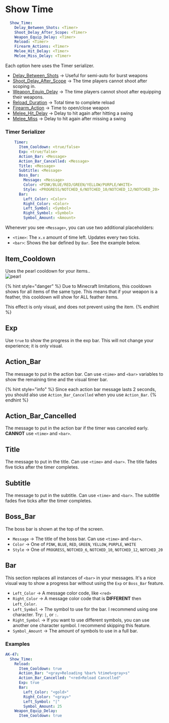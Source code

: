 # Show Time

```yaml
  Show_Time:
    Delay_Between_Shots: <Timer>
    Shoot_Delay_After_Scope: <Timer>
    Weapon_Equip_Delay: <Timer>
    Reload: <Timer>
    Firearm_Actions: <Timer>
    Melee_Hit_Delay: <Timer>
    Melee_Miss_Delay: <Timer>
```

Each option here uses the Timer serializer.

* [Delay\_Between\_Shots](http://127.0.0.1:5000/s/nwFaVZ2SN7YPdxsP5G6f/weapon-modules/shoot#delay\_between\_shots "mention") -> Useful for semi-auto for burst weapons
* [Shoot\_Delay\_After\_Scope](http://127.0.0.1:5000/s/nwFaVZ2SN7YPdxsP5G6f/weapon-modules/scope#shoot\_delay\_after\_scope "mention") -> The time players cannot shoot after scoping in.
* [Weapon\_Equip\_Delay](http://127.0.0.1:5000/s/nwFaVZ2SN7YPdxsP5G6f/weapon-modules/info#weapon\_equip\_delay "mention") -> The time players cannot shoot after equipping their weapons.
* [Reload\_Duration](http://127.0.0.1:5000/s/nwFaVZ2SN7YPdxsP5G6f/weapon-modules/reload#reload\_duration "mention") -> Total time to complete reload
* [Firearm\_Action](http://127.0.0.1:5000/s/nwFaVZ2SN7YPdxsP5G6f/weapon-modules/firearm\_action "mention") -> Time to open/close weapon
* [Melee\_Hit\_Delay](http://127.0.0.1:5000/s/nwFaVZ2SN7YPdxsP5G6f/weapon-modules/melee#melee\_hit\_delay "mention") -> Delay to hit again after hitting a swing
* [Melee\_Miss](http://127.0.0.1:5000/s/nwFaVZ2SN7YPdxsP5G6f/weapon-modules/melee#melee\_miss "mention") -> Delay to hit again after missing a swing

### Timer Serializer

```yaml
    Timer:
      Item_Cooldown: <true/false>
      Exp: <true/false>
      Action_Bar: <Message>
      Action_Bar_Cancelled: <Message>
      Title: <Message>
      Subtitle: <Message>
      Boss_Bar:
        Message: <Message>
        Color: <PINK/BLUE/RED/GREEN/YELLOW/PURPLE/WHITE>
        Style: <PROGRESS/NOTCHED_6/NOTCHED_10/NOTCHED_12/NOTCHED_20>
      Bar:
        Left_Color: <Color>
        Right_Color: <Color>
        Left_Symbol: <Symbol>
        Right_Symbol: <Symbol>
        Symbol_Amount: <Amount>
```

Whenever you see `<Message>`, you can use two additional placeholders:

* `<time>`: The `x.x` amount of time left. Updates every two ticks.
* `<bar>`: Shows the bar defined by `Bar`. See the example below.

## Item\_Cooldown

Uses the pearl cooldown for your items..\
![pearl](https://user-images.githubusercontent.com/43940682/182694676-26306d42-7015-4b96-83fc-04dc46c11668.png)

{% hint style="danger" %}
Due to Minecraft limitations, this cooldown shows for all items of the same type. This means that if your weapon is a feather, this cooldown will show for ALL feather items.

This effect is only visual, and does not prevent using the item.&#x20;
{% endhint %}

## Exp

Use `true` to show the progress in the exp bar. This will not change your experience; it is only visual.

## Action\_Bar

The message to put in the action bar. Can use `<time>` and `<bar>` variables to show the remaining time and the visual timer bar.&#x20;

{% hint style="info" %}
Since each action bar message lasts 2 seconds, you should also use `Action_Bar_Cancelled` when you use `Action_Bar`.&#x20;
{% endhint %}

## Action\_Bar\_Cancelled

The message to put in the action bar if the timer was canceled early. **CANNOT** use `<time>` and `<bar>`.

## Title

The message to put in the title. Can use `<time>` and `<bar>`. The title fades five ticks after the timer completes.

## Subtitle

The message to put in the subtitle. Can use `<time>` and `<bar>`. The subtitle fades five ticks after the timer completes.

## Boss\_Bar

The boss bar is shown at the top of the screen.

* `Message` -> The title of the boss bar. Can use `<time>` and `<bar>`.
* `Color` -> One of `PINK`, `BLUE`, `RED`, `GREEN`, `YELLOW`, `PURPLE`, `WHITE`
* `Style` -> One of `PROGRESS`, `NOTCHED_6`, `NOTCHED_10`, `NOTCHED_12`, `NOTCHED_20`

## Bar

This section replaces all instances of `<bar>` in your messages. It's a nice visual way to show a progress bar without using the `Exp` or `Boss_Bar` feature.

* `Left_Color` -> A message color code, like `<red>`
* `Right_Color` -> A message color code that is **DIFFERENT** then `Left_Color`.
* `Left_Symbol` -> The symbol to use for the bar. I recommend using one character. Try: `|`, or `:`.
* `Right_Symbol` -> If you want to use different symbols, you can use another one character symbol. I recommend skipping this feature.
* `Symbol_Amount` -> The amount of symbols to use in a full bar.

### Examples

```yaml
AK-47:
  Show_Time:
    Reload:
      Item_Cooldown: true
      Action_Bar: "<gray>Reloading %bar% %time%<gray>s"
      Action_Bar_Cancelled: "<red>Reload Cancelled"
      Exp: true
      Bar:
        Left_Color: "<gold>"
        Right_Color: "<gray>"
        Left_Symbol: "|"
        Symbol_Amount: 25
    Weapon_Equip_Delay:
      Item_Cooldown: true
```
